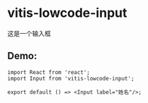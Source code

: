 # vitis-lowcode-input

这是一个输入框

## Demo:

```tsx
import React from 'react';
import Input from 'vitis-lowcode-input';

export default () => <Input label="姓名"/>;
```

<API src="component.tsx"></API>
